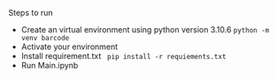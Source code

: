 Steps to run 
- Create an virtual environment using python version 3.10.6
``` python -m venv barcode ```
- Activate your environment 
- Install requirement.txt
``` pip install -r requiements.txt```
- Run Main.ipynb